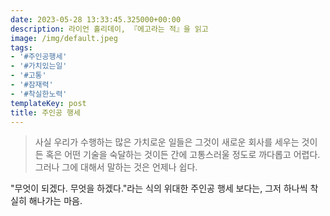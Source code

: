 ```yaml
---
date: 2023-05-28 13:33:45.325000+00:00
description: 라이언 홀리데이, 『에고라는 적』을 읽고
image: /img/default.jpeg
tags:
- '#주인공행세'
- '#가치있는일'
- '#고통'
- '#잠재력'
- '#착실한노력'
templateKey: post
title: 주인공 행세
---
```


> 사실 우리가 수행하는 많은 가치로운 일들은 그것이 새로운 회사를 세우는 것이든 혹은 어떤 기술을 숙달하는 것이든 간에 고통스러울 정도로 까다롭고 어렵다. 그러나 그에 대해서 말하는 것은 언제나 쉽다.

"무엇이 되겠다. 무엇을 하겠다."라는 식의 위대한 주인공 행세 보다는, 그저 하나씩 착실히 해나가는 마음.